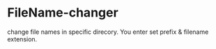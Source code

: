# FileName-changer
change file names in specific direcory. You enter set prefix &amp; filename extension.

